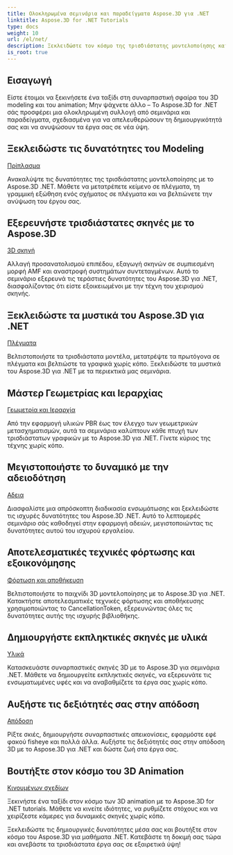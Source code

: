 ```yaml
---
title: Ολοκληρωμένα σεμινάρια και παραδείγματα Aspose.3D για .NET
linktitle: Aspose.3D for .NET Tutorials
type: docs
weight: 10
url: /el/net/
description: Ξεκλειδώστε τον κόσμο της τρισδιάστατης μοντελοποίησης και των κινούμενων σχεδίων με τα μαθήματα Aspose.3D για .NET. Αναβαθμίστε τα έργα σας χωρίς κόπο – από απόδοση έως γραμμική εξώθηση.
is_root: true
---
```

## Εισαγωγή

Είστε έτοιμοι να ξεκινήσετε ένα ταξίδι στη συναρπαστική σφαίρα του 3D modeling και του animation; Μην ψάχνετε άλλο – Το Aspose.3D for .NET σάς προσφέρει μια ολοκληρωμένη συλλογή από σεμινάρια και παραδείγματα, σχεδιασμένα για να απελευθερώσουν τη δημιουργικότητά σας και να ανυψώσουν τα έργα σας σε νέα ύψη.

##  Ξεκλειδώστε τις δυνατότητες του Modeling
[Πρίπλασμα](./3d-modeling/)

Ανακαλύψτε τις δυνατότητες της τρισδιάστατης μοντελοποίησης με το Aspose.3D .NET. Μάθετε να μετατρέπετε κείμενο σε πλέγματα, τη γραμμική εξώθηση ενός σχήματος σε πλέγματα και να βελτιώνετε την ανύψωση του έργου σας.


##  Εξερευνήστε τρισδιάστατες σκηνές με το Aspose.3D
[3D σκηνή](./3d-scene/)

Αλλαγή προσανατολισμού επιπέδου, εξαγωγή σκηνών σε συμπιεσμένη μορφή AMF και αναστροφή συστημάτων συντεταγμένων. Αυτό το σεμινάριο εξερευνά τις τεράστιες δυνατότητες του Aspose.3D για .NET, διασφαλίζοντας ότι είστε εξοικειωμένοι με την τέχνη του χειρισμού σκηνής.

##  Ξεκλειδώστε τα μυστικά του Aspose.3D για .NET
[Πλέγματα](./meshes/)

Βελτιστοποιήστε τα τρισδιάστατα μοντέλα, μετατρέψτε τα πρωτόγονα σε πλέγματα και βελτιώστε τα γραφικά χωρίς κόπο. Ξεκλειδώστε τα μυστικά του Aspose.3D για .NET με τα περιεκτικά μας σεμινάρια.


##  Μάστερ Γεωμετρίας και Ιεραρχίας
[Γεωμετρία και Ιεραρχία](./geometry-and-hierarchy/)

Από την εφαρμογή υλικών PBR έως τον έλεγχο των γεωμετρικών μετασχηματισμών, αυτά τα σεμινάρια καλύπτουν κάθε πτυχή των τρισδιάστατων γραφικών με το Aspose.3D για .NET. Γίνετε κύριος της τέχνης χωρίς κόπο.

##  Μεγιστοποιήστε το δυναμικό με την αδειοδότηση
[Αδεια](./license/)

Διασφαλίστε μια απρόσκοπτη διαδικασία ενσωμάτωσης και ξεκλειδώστε τις ισχυρές δυνατότητες του Aspose.3D .NET. Αυτό το λεπτομερές σεμινάριο σάς καθοδηγεί στην εφαρμογή αδειών, μεγιστοποιώντας τις δυνατότητες αυτού του ισχυρού εργαλείου.

##  Αποτελεσματικές τεχνικές φόρτωσης και εξοικονόμησης
[Φόρτωση και αποθήκευση](./loading-and-saving/)

Βελτιστοποιήστε το παιχνίδι 3D μοντελοποίησης με το Aspose.3D για .NET. Κατακτήστε αποτελεσματικές τεχνικές φόρτωσης και αποθήκευσης χρησιμοποιώντας το CancellationToken, εξερευνώντας όλες τις δυνατότητες αυτής της ισχυρής βιβλιοθήκης.

##  Δημιουργήστε εκπληκτικές σκηνές με υλικά
[Υλικά](./materials/)

Κατασκευάστε συναρπαστικές σκηνές 3D με το Aspose.3D για σεμινάρια .NET. Μάθετε να δημιουργείτε εκπληκτικές σκηνές, να εξερευνάτε τις ενσωματωμένες υφές και να αναβαθμίζετε τα έργα σας χωρίς κόπο.

##  Αυξήστε τις δεξιότητές σας στην απόδοση
[Απόδοση](./rendering/)

Ρίξτε σκιές, δημιουργήστε συναρπαστικές απεικονίσεις, εφαρμόστε εφέ φακού fisheye και πολλά άλλα. Αυξήστε τις δεξιότητές σας στην απόδοση 3D με το Aspose.3D για .NET και δώστε ζωή στα έργα σας.

##  Βουτήξτε στον κόσμο του 3D Animation
[Κινουμένων σχεδίων](./animation/)

Ξεκινήστε ένα ταξίδι στον κόσμο των 3D animation με το Aspose.3D for .NET tutorials. Μάθετε να κινείτε ιδιότητες, να ρυθμίζετε στόχους και να χειρίζεστε κάμερες για δυναμικές σκηνές χωρίς κόπο.


Ξεκλειδώστε τις δημιουργικές δυνατότητες μέσα σας και βουτήξτε στον κόσμο του Aspose.3D για μαθήματα .NET. Κατεβάστε τη δοκιμή σας τώρα και ανεβάστε τα τρισδιάστατα έργα σας σε εξαιρετικά ύψη!